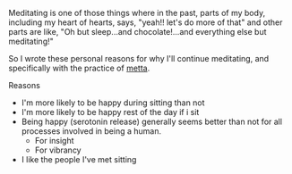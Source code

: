 Meditating is one of those things where in the past, parts of my body, including my heart of hearts, says, "yeah!! let's do more of that" and other parts are like, "Oh but sleep...and chocolate!...and everything else but meditating!" 

So I wrote these personal reasons for why I'll continue meditating, and specifically with the practice of [metta](https://en.wikipedia.org/wiki/Maitr%C4%AB). 

Reasons
- I'm more likely to be happy during sitting than not
- I'm more likely to be happy rest of the day if i sit
- Being happy (serotonin release) generally seems better than not for all processes involved in being a human. 
	- For insight
	- For vibrancy
- I like the people I've met sitting
